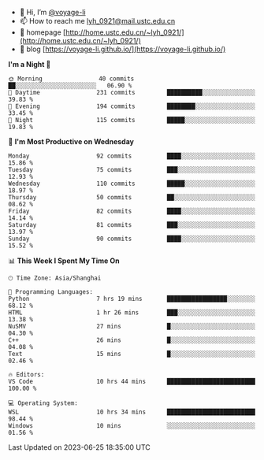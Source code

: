 - 👋 Hi, I’m [@voyage-li](https://github.com/voyage-li/)
- 📫 How to reach me [lyh_0921@mail.ustc.edu.cn](mailto:lyh_0921@mail.ustc.edu.cn)
- 👯 homepage [http://home.ustc.edu.cn/~lyh_0921/](http://home.ustc.edu.cn/~lyh_0921/)
- 🥤 blog [https://voyage-li.github.io/](https://voyage-li.github.io/)

<!--START_SECTION:waka-->
**I'm a Night 🦉** 

```text
🌞 Morning                40 commits          ██░░░░░░░░░░░░░░░░░░░░░░░   06.90 % 
🌆 Daytime                231 commits         ██████████░░░░░░░░░░░░░░░   39.83 % 
🌃 Evening                194 commits         ████████░░░░░░░░░░░░░░░░░   33.45 % 
🌙 Night                  115 commits         █████░░░░░░░░░░░░░░░░░░░░   19.83 % 
```
📅 **I'm Most Productive on Wednesday** 

```text
Monday                   92 commits          ████░░░░░░░░░░░░░░░░░░░░░   15.86 % 
Tuesday                  75 commits          ███░░░░░░░░░░░░░░░░░░░░░░   12.93 % 
Wednesday                110 commits         █████░░░░░░░░░░░░░░░░░░░░   18.97 % 
Thursday                 50 commits          ██░░░░░░░░░░░░░░░░░░░░░░░   08.62 % 
Friday                   82 commits          ████░░░░░░░░░░░░░░░░░░░░░   14.14 % 
Saturday                 81 commits          ███░░░░░░░░░░░░░░░░░░░░░░   13.97 % 
Sunday                   90 commits          ████░░░░░░░░░░░░░░░░░░░░░   15.52 % 
```


📊 **This Week I Spent My Time On** 

```text
🕑︎ Time Zone: Asia/Shanghai

💬 Programming Languages: 
Python                   7 hrs 19 mins       █████████████████░░░░░░░░   68.12 % 
HTML                     1 hr 26 mins        ███░░░░░░░░░░░░░░░░░░░░░░   13.38 % 
NuSMV                    27 mins             █░░░░░░░░░░░░░░░░░░░░░░░░   04.30 % 
C++                      26 mins             █░░░░░░░░░░░░░░░░░░░░░░░░   04.08 % 
Text                     15 mins             █░░░░░░░░░░░░░░░░░░░░░░░░   02.46 % 

🔥 Editors: 
VS Code                  10 hrs 44 mins      █████████████████████████   100.00 % 

💻 Operating System: 
WSL                      10 hrs 34 mins      █████████████████████████   98.44 % 
Windows                  10 mins             ░░░░░░░░░░░░░░░░░░░░░░░░░   01.56 % 
```


 Last Updated on 2023-06-25 18:35:00 UTC
<!--END_SECTION:waka-->